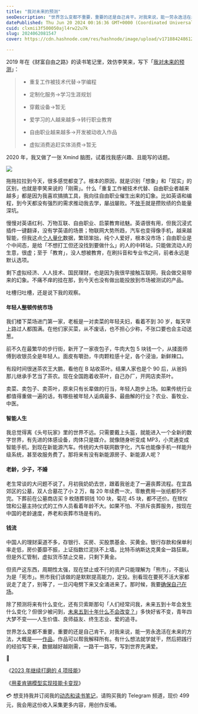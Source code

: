 ```yaml
---
title: "我对未来的预测"
seoDescription: "世界怎么变都不重要，重要的还是自己肯干。对我来说，能一劳永逸活在未来的方法，大概是——作品，作品可以帮我解释所有。"
datePublished: Thu Jun 20 2024 00:16:36 GMT+0000 (Coordinated Universal Time)
cuid: clxmii3f500050ajl4rw22u7k
slug: 2024062081547
cover: https://cdn.hashnode.com/res/hashnode/image/upload/v1718842486123/69fa25cd-108e-45c1-8db7-378870db43ba.png

---
```


2019 年在《财富自由之路》的读书笔记里，效仿李笑来，写下「[我对未来的预测](https://mp.weixin.qq.com/s?__biz=MzI3MzU5MDA1OQ==&mid=2247485602&idx=1&sn=8b826bf3cfb805f4c751a2348e5ebbe0&chksm=eb21bae6dc5633f06cff400ccf850e5f70ddc4f9bce369cd0bdc89102e41fd4f205403c6de83#rd)」：

> * 重复工作被技术代替-&gt;学编程
>     
> * 定制化服务-&gt;学习生涯规划
>     
> * 穿戴设备-&gt;暂无
>     
> * 爱学习的人越来越多-&gt;转行职业教育
>     
> * 自由职业越来越多-&gt;开发被动收入作品
>     
> * 虚拟消费追赶实体消费-&gt;暂无
>     

2020 年，我又做了一张 Xmind 脑图，试着找我感兴趣、且能写的话题。

![]( align="center")

拖拖拉拉到今天，很多感觉都变了。根本的原因，就是识别「想象」和「现实」的区别，也就是李笑来说的「刚需」。什么「重复工作被技术代替、自由职业者越来越多」都是因为我喜欢搞搞工具，我向往自由职业催生出来的幻象。比如英语和编程，到今天都没有强烈的需求推动我去学，屡战屡败。不[放手](https://mp.weixin.qq.com/s?__biz=MzI3MzU5MDA1OQ==&mid=2247487857&idx=1&sn=cde3084722f395999f37134bcae4308c&chksm=eb21a335dc562a235a982b153c1763df7fa609d9fc3fd098eeb6d31162d0608f06c5035e3a07#rd)就是攒败绩的负能量深坑。

慢慢对英语红利、万物互联、自由职业、启蒙教育祛魅。英语很有用，但我沉浸式插件一键翻译，没有学英语的场景；物联网大势所趋，汽车也变得像手机，越来越智能，但我这点[个人量化](https://mp.weixin.qq.com/s?__biz=MzI3MzU5MDA1OQ==&mid=2247484873&idx=1&sn=b45dd7055fced2c82fbd73482814f94f&chksm=eb21b78ddc563e9b9566f248e8ddc8b665ff5eee22aac28a41a9d6b32f4e78a8a9a2d982ac78&scene=21#wechat_redirect)数据，繁琐笨拙，纯个人爱好，根本没市场；自由职业是个中间态，是给「不想打工但还没找到要做什么」的人的中转站，只能做流动人的生意，很虚；至于「教育」，没人想被教育，在刷抖音和专业书之间，前者永远是默认选项。

剩下虚拟经济、人人技术、国民理财，也是因为我很早接触互联网，我会做交易带来的幻象。不痛不痒的挂在那，到今天也没有做出能投放到市场被测试的产品。

吐槽归吐槽，还是说下我的观察。

#### 年轻人整顿传统市场

我们楼下菜场进门第一家，老板是一对卖菜的年轻夫妇，看着不到 30 岁，每天早上路过人都围满。在他们家买菜，从不废话，也不担心少称，不张口要也会主动送葱。

前不久在最繁华的步行街，新开了一家夜包子，牛肉大包 5 块钱一个，从揉面师傅到收银员全是年轻人。面皮有嚼劲，牛肉颗粒感十足，各个浸油，新鲜辣口。

有段时间很迷茶农王大鹏，看他在 B 站收茶叶。结果人家也是个 90 后，从爸妈那儿继承手艺当了茶农。现在全国跑着收茶叶，自己办厂，开网店卖茶叶。

卖菜、卖包子、卖茶叶，原来只有长辈做的行当，年轻人跑步上场。如果传统行业都值得重做一遍的话，有哪些被年轻人诟病最多、最曲解的行业？农业、畜牧业、中医。

#### 智能人生

我总觉得离《头号玩家》里的世界不远。只需要戴上头盔，就能进入一个全新的数字世界，有先进的体感设备，肉体只是媒介。就像随身听变成 MP3，小灵通变成智能手机，到现在新能源汽车。传统的大件联网数字化，汽车也能像手机一样能升级系统，甚至收服务费了。那将来有没有新能源房子、新能源人呢？

#### 老龄，少子，不婚

老生常谈的大问题不说了。月初我奶奶去世，跟着我爸走了一遍丧葬流程。在宜昌郊区的公墓，双人合墓花了小 2 万，每 20 年续费一次，零散费用一张纸都列不完。下葬前在公墓商店买 9 枚随葬铜钱 100 块，菊花 45 块，都不还价。在殡仪馆和公墓主持仪式的工作人员看着年龄不大。如果不怕、不排斥丧葬服务，按现在中国的老龄速度，养老和丧葬市场是有的。

#### 钱流

中国人的理财渠道不多，存银行、买房、买股票基金、买黄金。银行存款和保单利率走低，房价萎靡不振，上证指数烂泥扶不上墙。比特币纳斯达克黄金一路狂飙，但是外汇管制，虚拟货币禁止交易，只剩下黄金。

但资产这东西，周期性太强，现在禁止或不行的资产只能理解为「熊市」，不能认为是「死市」。熊市我们该做的是默默提高能力，定投。别看现在要死不活大家都说走了走了，别等了，一旦闪电劈下来又全涌进来了。那时候，我要[确保自己在场](https://mp.weixin.qq.com/s?__biz=MzI3MzU5MDA1OQ==&mid=2247488501&idx=1&sn=cad67bb7f52a1972d9016153e6eb10ba&chksm=eb21a1b1dc5628a70b69bcb4c0c4a9ab9f77c860daf65044778a7e5cfec8e34eb9075af17121#rd)。

除了预测将来有什么变化，还有贝索斯那句「人们经常问我，未来五到十年会发生什么变化？但很少被问到，[未来五到十年什么不会改变？](https://mp.weixin.qq.com/s?__biz=MzI3MzU5MDA1OQ==&mid=2247488178&idx=1&sn=d5ad38c62fb4ef8ae1fdb203fba42ec9&chksm=eb21a0f6dc5629e07fdbad537143fcc0a4b7c3d1d804ec6085a3c2abadbd7ea04bf4ed495127&token=1052979987&lang=zh_CN#rd)」多快好省不变，青年四大梦不变——人生价值、良师益友、终生志业、爱的追寻。

世界怎么变都不重要，重要的还是自己肯干。对我来说，能一劳永逸活在未来的方法，大概是——[作品](https://mp.weixin.qq.com/s/KSm64lQNabdhYNChLuAPug)，作品可以帮我解释所有。有什么想法就学就干，然后把践行的经验写下来，数据越好越刚需，一路干一路写，写到世界充满爱。

🔗

《[2023 年继续打磨的 4 项技能](https://mp.weixin.qq.com/s?__biz=MzI3MzU5MDA1OQ==&mid=2247488281&idx=1&sn=bab1643aebf2711da6033a2482baa624&chksm=eb21a15ddc56284b02440560fc3038126869a51ae2df69ea99c250a9cfaba5fed5f14c5abf66#rd)》

《[用麦肯锡模型实现技能卡变现](https://mp.weixin.qq.com/s?__biz=MzI3MzU5MDA1OQ==&mid=2247485441&idx=1&sn=ad697400bb92974865715c820d8965a3&chksm=eb21ba45dc563353c9f84d657424dc6fb6d7f5610e63b62b79408dfa2654f7f789f483f35c09#rd)》

💳 想支持我并订阅我的[动态和读书笔记](https://mp.weixin.qq.com/s/A_yK10ktL8Nl7RzsnGwzEg)，请购买我的 Telegram 频道，现价 499 元，我会用这份收入采集更多内容，用创作反哺。